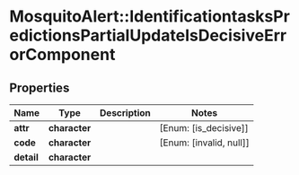# MosquitoAlert::IdentificationtasksPredictionsPartialUpdateIsDecisiveErrorComponent


## Properties
Name | Type | Description | Notes
------------ | ------------- | ------------- | -------------
**attr** | **character** |  | [Enum: [is_decisive]] 
**code** | **character** |  | [Enum: [invalid, null]] 
**detail** | **character** |  | 


